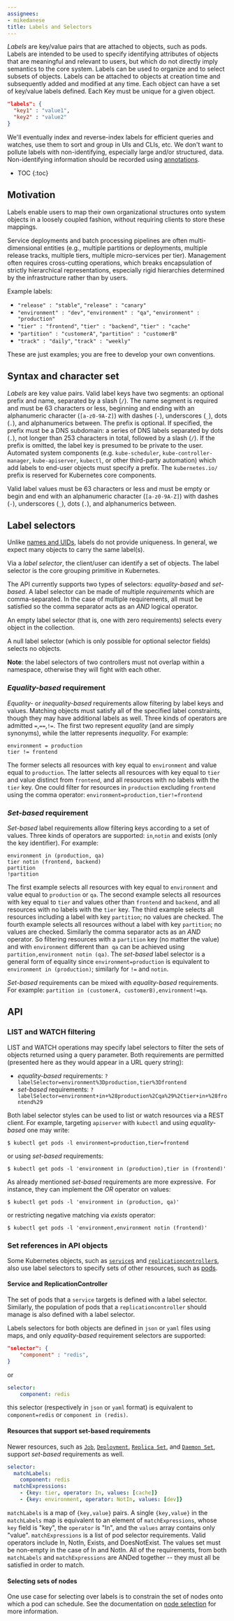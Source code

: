 ```yaml
---
assignees:
- mikedanese
title: Labels and Selectors
---
```


_Labels_ are key/value pairs that are attached to objects, such as pods.
Labels are intended to be used to specify identifying attributes of objects that are meaningful and relevant to users, but which do not directly imply semantics to the core system.
Labels can be used to organize and to select subsets of objects.  Labels can be attached to objects at creation time and subsequently added and modified at any time.
Each object can have a set of key/value labels defined.  Each Key must be unique for a given object.

```json
"labels": {
  "key1" : "value1",
  "key2" : "value2"
}
```

We'll eventually index and reverse-index labels for efficient queries and watches, use them to sort and group in UIs and CLIs, etc. We don't want to pollute labels with non-identifying, especially large and/or structured, data. Non-identifying information should be recorded using [annotations](https://github.com/kubernetes/kubernetes.github.io/blob/master/docs/user-guide/annotations.md).

* TOC
{:toc}

## Motivation

Labels enable users to map their own organizational structures onto system objects in a loosely coupled fashion, without requiring clients to store these mappings.

Service deployments and batch processing pipelines are often multi-dimensional entities (e.g., multiple partitions or deployments, multiple release tracks, multiple tiers, multiple micro-services per tier). Management often requires cross-cutting operations, which breaks encapsulation of strictly hierarchical representations, especially rigid hierarchies determined by the infrastructure rather than by users.

Example labels:

   * `"release" : "stable"`, `"release" : "canary"`
   * `"environment" : "dev"`, `"environment" : "qa"`, `"environment" : "production"`
   * `"tier" : "frontend"`, `"tier" : "backend"`, `"tier" : "cache"`
   * `"partition" : "customerA"`, `"partition" : "customerB"`
   * `"track" : "daily"`, `"track" : "weekly"`

These are just examples; you are free to develop your own conventions.

## Syntax and character set

_Labels_ are key value pairs. Valid label keys have two segments: an optional prefix and name, separated by a slash (`/`).  The name segment is required and must be 63 characters or less, beginning and ending with an alphanumeric character (`[a-z0-9A-Z]`) with dashes (`-`), underscores (`_`), dots (`.`), and alphanumerics between.  The prefix is optional.  If specified, the prefix must be a DNS subdomain: a series of DNS labels separated by dots (`.`), not longer than 253 characters in total, followed by a slash (`/`).
If the prefix is omitted, the label key is presumed to be private to the user. Automated system components (e.g. `kube-scheduler`, `kube-controller-manager`, `kube-apiserver`, `kubectl`, or other third-party automation) which add labels to end-user objects must specify a prefix.  The `kubernetes.io/` prefix is reserved for Kubernetes core components.

Valid label values must be 63 characters or less and must be empty or begin and end with an alphanumeric character (`[a-z0-9A-Z]`) with dashes (`-`), underscores (`_`), dots (`.`), and alphanumerics between.

## Label selectors

Unlike [names and UIDs](/docs/user-guide/identifiers), labels do not provide uniqueness. In general, we expect many objects to carry the same label(s).

Via a _label selector_, the client/user can identify a set of objects. The label selector is the core grouping primitive in Kubernetes.

The API currently supports two types of selectors: _equality-based_ and _set-based_.
A label selector can be made of multiple _requirements_ which are comma-separated. In the case of multiple requirements, all must be satisfied so the comma separator acts as an _AND_ logical operator.

An empty label selector (that is, one with zero requirements) selects every object in the collection.

A null label selector (which is only possible for optional selector fields) selects no objects.

**Note**: the label selectors of two controllers must not overlap within a namespace, otherwise they will fight with each other. 

### _Equality-based_ requirement

_Equality-_ or _inequality-based_ requirements allow filtering by label keys and values. Matching objects must satisfy all of the specified label constraints, though they may have additional labels as well.
Three kinds of operators are admitted `=`,`==`,`!=`. The first two represent _equality_ (and are simply synonyms), while the latter represents _inequality_. For example:

```
environment = production
tier != frontend
```

The former selects all resources with key equal to `environment` and value equal to `production`.
The latter selects all resources with key equal to `tier` and value distinct from `frontend`, and all resources with no labels with the `tier` key.
One could filter for resources in `production` excluding `frontend` using the comma operator: `environment=production,tier!=frontend`


### _Set-based_ requirement

_Set-based_ label requirements allow filtering keys according to a set of values. Three kinds of operators are supported: `in`,`notin` and exists (only the key identifier). For example:

```
environment in (production, qa)
tier notin (frontend, backend)
partition
!partition
```

The first example selects all resources with key equal to `environment` and value equal to `production` or `qa`.
The second example selects all resources with key equal to `tier` and values other than `frontend` and `backend`, and all resources with no labels with the `tier` key.
The third example selects all resources including a label with key `partition`; no values are checked.
The fourth example selects all resources without a label with key `partition`; no values are checked.
Similarly the comma separator acts as an _AND_ operator. So filtering resources with a `partition` key (no matter the value) and with `environment` different than  `qa` can be achieved using `partition,environment notin (qa)`.
The _set-based_ label selector is a general form of equality since `environment=production` is equivalent to `environment in (production)`; similarly for `!=` and `notin`.

_Set-based_ requirements can be mixed with _equality-based_ requirements. For example: `partition in (customerA, customerB),environment!=qa`.


## API

### LIST and WATCH filtering

LIST and WATCH operations may specify label selectors to filter the sets of objects returned using a query parameter. Both requirements are permitted (presented here as they would appear in a URL query string):

  * _equality-based_ requirements: `?labelSelector=environment%3Dproduction,tier%3Dfrontend`
  * _set-based_ requirements: `?labelSelector=environment+in+%28production%2Cqa%29%2Ctier+in+%28frontend%29`

Both label selector styles can be used to list or watch resources via a REST client. For example, targeting `apiserver` with `kubectl` and using _equality-based_ one may write:

```shell
$ kubectl get pods -l environment=production,tier=frontend
```

or using _set-based_ requirements:

```shell
$ kubectl get pods -l 'environment in (production),tier in (frontend)'
```

As already mentioned _set-based_ requirements are more expressive.  For instance, they can implement the _OR_ operator on values:

```shell
$ kubectl get pods -l 'environment in (production, qa)'
```

or restricting negative matching via _exists_ operator:

```shell
$ kubectl get pods -l 'environment,environment notin (frontend)'
```

### Set references in API objects

Some Kubernetes objects, such as [`service`s](/docs/user-guide/services) and [`replicationcontroller`s](/docs/user-guide/replication-controller), also use label selectors to specify sets of other resources, such as [pods](/docs/user-guide/pods).

#### Service and ReplicationController

The set of pods that a `service` targets is defined with a label selector. Similarly, the population of pods that a `replicationcontroller` should manage is also defined with a label selector.

Labels selectors for both objects are defined in `json` or `yaml` files using maps, and only _equality-based_ requirement selectors are supported:

```json
"selector": {
    "component" : "redis",
}
```
or

```yaml
selector:
    component: redis
```

this selector (respectively in `json` or `yaml` format) is equivalent to `component=redis` or `component in (redis)`.

#### Resources that support set-based requirements

Newer resources, such as [`Job`](/docs/user-guide/jobs), [`Deployment`](https://github.com/kubernetes/kubernetes.github.io/blob/master/docs/user-guide/deployments.md), [`Replica Set`](/docs/user-guide/replicasets/), and [`Daemon Set`](https://github.com/kubernetes/kubernetes.github.io/blob/master/docs/admin/daemons.md/), support _set-based_ requirements as well.

```yaml
selector:
  matchLabels:
    component: redis
  matchExpressions:
    - {key: tier, operator: In, values: [cache]}
    - {key: environment, operator: NotIn, values: [dev]}
```

`matchLabels` is a map of `{key,value}` pairs. A single `{key,value}` in the `matchLabels` map is equivalent to an element of `matchExpressions`, whose `key` field is "key", the `operator` is "In", and the `values` array contains only "value". `matchExpressions` is a list of pod selector requirements. Valid operators include In, NotIn, Exists, and DoesNotExist. The values set must be non-empty in the case of In and NotIn. All of the requirements, from both `matchLabels` and `matchExpressions` are ANDed together -- they must all be satisfied in order to match.

#### Selecting sets of nodes

One use case for selecting over labels is to constrain the set of nodes onto which a pod can schedule.
See the documentation on [node selection](/docs/user-guide/node-selection) for more information.
